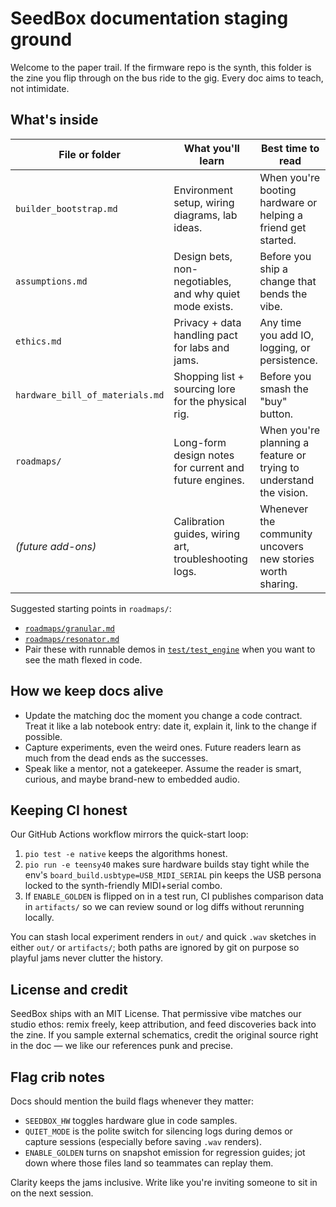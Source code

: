 # SeedBox documentation staging ground

Welcome to the paper trail. If the firmware repo is the synth, this folder is
the zine you flip through on the bus ride to the gig. Every doc aims to teach,
not intimidate.

## What's inside

| File or folder | What you'll learn | Best time to read |
| --- | --- | --- |
| `builder_bootstrap.md` | Environment setup, wiring diagrams, lab ideas. | When you're booting hardware or helping a friend get started. |
| `assumptions.md` | Design bets, non-negotiables, and why quiet mode exists. | Before you ship a change that bends the vibe. |
| `ethics.md` | Privacy + data handling pact for labs and jams. | Any time you add IO, logging, or persistence. |
| `hardware_bill_of_materials.md` | Shopping list + sourcing lore for the physical rig. | Before you smash the "buy" button. |
| `roadmaps/` | Long-form design notes for current and future engines. | When you're planning a feature or trying to understand the vision. |
| _(future add-ons)_ | Calibration guides, wiring art, troubleshooting logs. | Whenever the community uncovers new stories worth sharing. |

Suggested starting points in `roadmaps/`:
- [`roadmaps/granular.md`](roadmaps/granular.md)
- [`roadmaps/resonator.md`](roadmaps/resonator.md)
- Pair these with runnable demos in [`test/test_engine`](../test/test_engine)
  when you want to see the math flexed in code.

## How we keep docs alive

- Update the matching doc the moment you change a code contract. Treat it like a
  lab notebook entry: date it, explain it, link to the change if possible.
- Capture experiments, even the weird ones. Future readers learn as much from
  the dead ends as the successes.
- Speak like a mentor, not a gatekeeper. Assume the reader is smart, curious,
  and maybe brand-new to embedded audio.

## Keeping CI honest

Our GitHub Actions workflow mirrors the quick-start loop:

1. `pio test -e native` keeps the algorithms honest.
2. `pio run -e teensy40` makes sure hardware builds stay tight while the env's `board_build.usbtype=USB_MIDI_SERIAL` pin keeps the USB persona locked to the synth-friendly MIDI+serial combo.
3. If `ENABLE_GOLDEN` is flipped on in a test run, CI publishes comparison data
   in `artifacts/` so we can review sound or log diffs without rerunning locally.

You can stash local experiment renders in `out/` and quick `.wav` sketches in
either `out/` or `artifacts/`; both paths are ignored by git on purpose so
playful jams never clutter the history.

## License and credit

SeedBox ships with an MIT License. That permissive vibe matches our studio
ethos: remix freely, keep attribution, and feed discoveries back into the zine.
If you sample external schematics, credit the original source right in the doc —
we like our references punk and precise.

## Flag crib notes

Docs should mention the build flags whenever they matter:

- `SEEDBOX_HW` toggles hardware glue in code samples.
- `QUIET_MODE` is the polite switch for silencing logs during demos or capture
  sessions (especially before saving `.wav` renders).
- `ENABLE_GOLDEN` turns on snapshot emission for regression guides; jot down
  where those files land so teammates can replay them.

Clarity keeps the jams inclusive. Write like you're inviting someone to sit in
on the next session.
